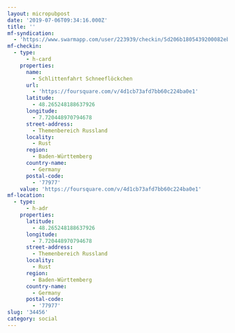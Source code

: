 ```yaml
---
layout: micropubpost
date: '2019-07-06T09:34:16.000Z'
title: ''
mf-syndication:
  - 'https://www.swarmapp.com/user/223939/checkin/5d206b1805439200082eb881'
mf-checkin:
  - type:
      - h-card
    properties:
      name:
        - Schlittenfahrt Schneeflöckchen
      url:
        - 'https://foursquare.com/v/4d1cb73afd7bb60c224ba0e1'
      latitude:
        - 48.265248188637926
      longitude:
        - 7.720448970794678
      street-address:
        - Themenbereich Russland
      locality:
        - Rust
      region:
        - Baden-Württemberg
      country-name:
        - Germany
      postal-code:
        - '77977'
    value: 'https://foursquare.com/v/4d1cb73afd7bb60c224ba0e1'
mf-location:
  - type:
      - h-adr
    properties:
      latitude:
        - 48.265248188637926
      longitude:
        - 7.720448970794678
      street-address:
        - Themenbereich Russland
      locality:
        - Rust
      region:
        - Baden-Württemberg
      country-name:
        - Germany
      postal-code:
        - '77977'
slug: '34456'
category: social
---
```

